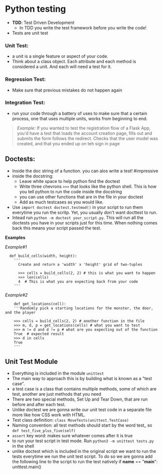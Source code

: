 # Python testing
- **TDD**: Test Driven Development
  - In TDD you write the test framework before you write the code!
- Tests are unit test

### Unit Test:
 - a unit is a single feature or aspect of your code.
 - Think about a class object. Each attribute and each method is considered a unit. And each will need a test for it.

### Regression Test:
- Make sure that previous mistakes do not happen again

### Integration Test:
- run your code through a battery of uses to make sure that a certain process, one that uses multiple units, works from beginning to end.
> _Example:_ If you wanted to test the registration flow of a Flask App, you'd have a test that loads the account creation page, fills out and submits the form follows the redirect. Checks that the user model was created, and that you ended up on teh sign in page

## Doctests:
- Inside the doc string of a function. you can alos write a test! #impressive
- inside the docstring:
  - Leave white space to help python find the doctest
  - Write three chevrons `>>>` that looks like the python shell. This is how you tell python to run the code inside the docstring
  - you can use other functions that are in the file in your doctest
  - Add as much testcases as you would like.
- Use `import doctest doctest.testmod()` in your script to run them everytime you run the scritp. Yet, you usually don't want docttest to run.
- Intead run `python -m doctest your_script.py`. This will run all the doctests you have in your scripts just for this time. When nothing comes back this means your script passed the test.

**Examples**

_Example#1_

      def build_cells(width, height):
        '''
          Create and return a 'width' x 'height' grid of two-tuples

          >>> cells = build_cells(2, 2) # this is what you want to happen
          >>> len(cells)
          4  # This is what you are expecting back from your code
        '''

_Example#2_        

        def get_locations(cell):
        '''Randomly pick a starting locations for the monster, the door, and the player

        >>> cells = build_cells(2, 2) # another function in the file
        >>> m, d, p = get_locations(cells) # what you want to test
        >>> m != d and d != p # what are you expecting out of the function
        True  # expected result
        >>> d in cells
        True
        '''

## Unit Test Module
- Everything is included in the module `unittest`
- The main way to approach this is by building what is known as a "test case".
- a test case is a class that contains multiple methods, some of which are test, another are just methods that you need
- There are two special methods, Set Up and Tear Down, that are run before and after each test.
- Unlike doctest we are gonna write our unit test code in a separate file more like how CSS work with HTML.
- Test class definition: `class MoveTests(unittest.TestCase)`
- Naming convention: all test methods should start by the word test_ so `def test_five_plus_five(self)`
- `assert` key word: makes sure whatever comes after it is true
- to run your test script in test mode. Run `python3 -m unittest tests.py` in the shell
- unlike doctest which is included in the original script we want to run the tests everytime we run the unit test script. To do so we are gonna add the following line to the script to run the test natively
      if __name__ == "__main__":
        unittest.main()

